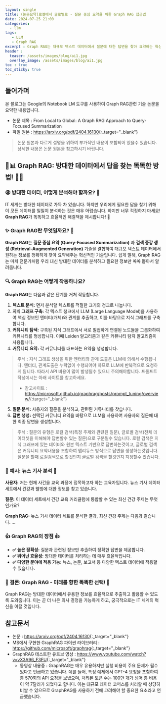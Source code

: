```yaml
---
layout: single
title: (논문요약)로컬에서 글로벌로 - 질문 중심 요약을 위한 Graph RAG 접근법
date: 2024-07-25 21:00
categories: 
  - llm 
tags: 
   - LLM
   - Graph RAG
excerpt : Graph RAG는 대규모 텍스트 데이터에서 질문에 대한 답변을 찾아 요약하는 혁신적인 기술입니다. 지식 그래프와 LLM을 사용하여 정보를 효율적으로 분석하고 정확한 답변을 제공합니다.
header : 
  teaser: /assets/images/blog/ai1.jpg
  overlay_image: /assets/images/blog/ai1.jpg
toc : true  
toc_sticky: true
---
```


## 들어가며

본 블로그는 Google의 Notebook LM 도구를 사용하여 Graph RAG관련 기술 논문을 요약한 내용입니다. 
 
- 논문 제목 : From Local to Global: A Graph RAG Approach to Query-Focused Summarization
- 파일 원본 : <https://arxiv.org/pdf/2404.16130>{:_target="_blank"}

> 논문 원본과 다르게 설명을 위하여 부가적인 내용이 포함되어 있을수 있습니다. 상세한 내용은 논문 원본을 참고하시기 바랍니다.

## 🧭📊  Graph RAG: 방대한 데이터에서 답을 찾는  똑똑한  방법!  🔎✨

### 😩 방대한 데이터,  어떻게  분석해야 할까요? 🤯

IT 세계는  방대한  데이터로 가득 차 있습니다.  하지만  우리에게 필요한 답을 찾기 위해  이 모든 데이터를  일일이  분석하는 것은  매우 어렵습니다.  하지만 너무 걱정하지 마세요! **Graph RAG**가  똑똑하고 효율적인  해결책을 제시합니다!  🎉

###  ✨  Graph RAG란 무엇일까요? 🤔

**Graph RAG**는  **질문 중심 요약 (Query-Focused Summarization)** 과 **검색 증강 생성 (Retrieval-Augmented Generation)** 기술을  결합하여  대규모 텍스트 데이터에서  원하는 정보를  정확하게 찾아  요약해주는  혁신적인 기술입니다.  쉽게 말해,  Graph RAG는  마치  전문가처럼  우리 대신  방대한 데이터를  분석하고  필요한 정보만  쏙쏙  뽑아서  알려줍니다. 

###  🔍  Graph RAG는 어떻게 작동하나요? 

**Graph RAG**는  다음과 같은  단계를  거쳐 작동합니다. 

1. **텍스트  분석:** 먼저  분석할  텍스트를  적절한 크기의  청크로 나눕니다. 
2. **지식 그래프  구축:** 각 텍스트 청크에서  LLM (Large Language Model)을  사용하여  핵심 정보인  엔터티(개체)와  관계를  추출하고, 이를  바탕으로  지식 그래프를  구축합니다. 
3. **커뮤니티  탐색:**  구축된  지식 그래프에서  서로 밀접하게  연결된  노드들을  그룹화하여  커뮤니티를  형성합니다.  이때  Leiden  알고리즘과  같은  커뮤니티  탐지  알고리즘이  사용됩니다. 
4. **커뮤니티  요약:** 각 커뮤니티를  대표하는  요약을 생성합니다. 
   
  > 주석 : 지식 그래프 생성을 위한 엔터티와 관계 도출은 LLM에 의해서 수행됩니다. 엔터티, 관계도출은 누락없이 수행되어야 하므로 LLM에 반복적으로 요청하게 됩니다. 따라서 API 비용이 많이 발생될수 있으니 주의해야합니다. 프롬프트 작성예시는 아래 사이트를 참고하세요.
  > - 참고사이트 : <https://microsoft.github.io/graphrag/posts/prompt_tuning/overview/>{:target="_blank"}

5. **질문  분석:** 사용자의  질문을  분석하고,  관련된  커뮤니티를  찾습니다. 
6. **답변  생성:**  선택된  커뮤니티  요약을  바탕으로  LLM을  사용하여  사용자의  질문에  대한  최종 답변을  생성합니다. 
   
  > 주석 : 질문의 유형은 로컬 검색(특정 주제와 관련된 질문), 글로벌 검색(전체 데이터셋을 이해해야 답변할수 있는 질문)으로 구분될수 있습니다. 로컬 검색은 지식 그래프에 있는 데이터와 원본 텍스트 기반으로 답변하는것이고, 글로벌 검색은 커뮤니티 요약내용을 조합하여 맵리듀스 방식으로 답변을 생성하는것입니다. 질문을 할때 로컬검색으로 할것인지 글로벌 검색을 할것인지 지정할수 있습니다.


###  📰 예시: 뉴스 기사 분석 📰

**사용자:**  저는  현재  사건을  교육  과정에  접목하고자 하는  교육자입니다.  뉴스  기사  데이터 세트에서  건강과  웰빙에  대한  정보를  찾고  있습니다.

**질문:** 이 데이터 세트에서 건강 교육 커리큘럼에 통합할 수 있는 최신 건강 주제는 무엇인가요?

**Graph RAG:**  뉴스 기사 데이터 세트를  분석한  결과,  최신  건강  주제는 다음과 같습니다. ...

###  👍 Graph RAG의 장점 👍

* **✅ 높은 정확성:** 질문과  관련된  정보만  추출하여  정확한  답변을 제공합니다.
* **✅ 뛰어난 효율성:** 방대한  데이터를  처리하는 데  매우  효율적입니다. 
* **✅ 다양한 분야에  적용  가능:** 뉴스,  논문,  보고서 등  다양한  텍스트  데이터에  적용할 수  있습니다.

###  🚀  결론: Graph RAG -  미래를  향한  똑똑한  선택! 🚀

Graph RAG는  방대한  데이터에서  유용한  정보를  효율적으로  추출하고  활용할 수  있도록 도와줍니다.  이는  곧  더  나은  의사  결정을  가능하게 하고,  궁극적으로는  IT  세계의  혁신을  이끌 것입니다.

## 참고문서

- 논문 : <https://arxiv.org/pdf/2404.16130>{:_target="_blank"}
- MS에서 구현한 GraphRAG 파이썬 라이브러리 : <https://github.com/microsoft/graphrag>{:_target="_blank"}
- GraphRAG 테스트한 유트브 영상 : <https://www.youtube.com/watch?v=vX3A96_F3FU>{:_target="_blank"}
  - 동영상 내용중 : GraphRAG는 매우 유용하지만 실행 비용이 주요 문제가 될수 있다고 언급하고 있습니다. 예를 들어, 특정 예제에서 GPT-4 요청을 포함하여 총 570회의 API 요청을 보냈으며, 처리된 토큰 수는 100만 개가 넘어 총 비용이 약 7달러가 되었다고 합니다. 이는 대규모 데이터 코퍼스를 처리할 때 상당히 비쌀 수 있으므로 GraphRAG를 사용하기 전에 고려해야 할 중요한 요소라고 언급했습니다.